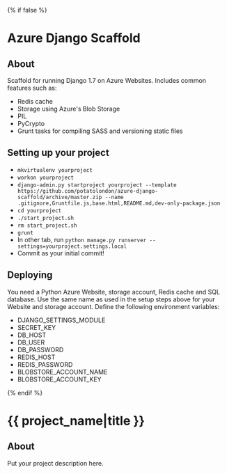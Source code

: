 {% if false %}
# Azure Django Scaffold

## About

Scaffold for running Django 1.7 on Azure Websites. Includes common features such as:

* Redis cache
* Storage using Azure's Blob Storage
* PIL
* PyCrypto
* Grunt tasks for compiling SASS and versioning static files

## Setting up your project

* `mkvirtualenv yourproject`
* `workon yourproject`
* `django-admin.py startproject yourproject --template https://github.com/potatolondon/azure-django-scaffold/archive/master.zip --name .gitignore,Gruntfile.js,base.html,README.md,dev-only-package.json`
* `cd yourproject`
* `./start_project.sh`
* `rm start_project.sh`
* `grunt`
* In other tab, run `python manage.py runserver --settings=yourproject.settings.local`
* Commit as your initial commit!

## Deploying

You need a Python Azure Website, storage account, Redis cache and SQL database. Use the same name as used in the setup steps above for your Website and storage account. Define the following environment variables:

* DJANGO_SETTINGS_MODULE
* SECRET_KEY
* DB_HOST
* DB_USER
* DB_PASSWORD
* REDIS_HOST
* REDIS_PASSWORD
* BLOBSTORE_ACCOUNT_NAME
* BLOBSTORE_ACCOUNT_KEY


{% endif %}
# {{ project_name|title }}

## About

Put your project description here.
